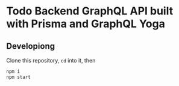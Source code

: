 # Todo Backend GraphQL API built with Prisma and GraphQL Yoga

## Developiong
Clone this repository, `cd` into it, then
```bash
npm i
npm start
```
